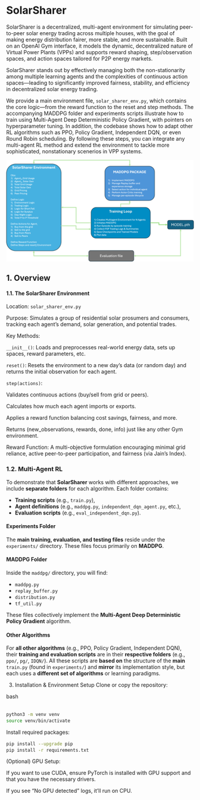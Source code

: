 # SolarSharer

SolarSharer is a decentralized, multi-agent environment for simulating peer-to-peer solar energy trading across multiple houses, with the goal of making energy distribution fairer, more stable, and more sustainable. Built on an OpenAI Gym interface, it models the dynamic, decentralized nature of Virtual Power Plants (VPPs) and supports reward shaping, step/observation spaces, and action spaces tailored for P2P energy markets.

SolarSharer stands out by effectively managing both the non-stationarity among multiple learning agents and the complexities of continuous action spaces—leading to significantly improved fairness, stability, and efficiency in decentralized solar energy trading.

We provide a main environment file, `solar_sharer_env.py`, which contains the core logic—from the reward function to the reset and step methods. The accompanying MADDPG folder and experiments scripts illustrate how to train using Multi-Agent Deep Deterministic Policy Gradient, with pointers on hyperparameter tuning. In addition, the codebase shows how to adapt other RL algorithms such as PPO, Policy Gradient, Independent DQN, or even Round Robin scheduling. By following these steps, you can integrate any multi-agent RL method and extend the environment to tackle more sophisticated, nonstationary scenerios in VPP systems.


![Descriptive Alt Text](Image/pipeline_green.png)

## 1. Overview
#### 1.1. The SolarSharer Environment
Location: `solar_sharer_env.py`

Purpose: Simulates a group of residential solar prosumers and consumers, tracking each agent’s demand, solar generation, and potential trades.

Key Methods:

`__init__()`: Loads and preprocesses real-world energy data, sets up spaces, reward parameters, etc.

`reset()`: Resets the environment to a new day’s data (or random day) and returns the initial observation for each agent.

`step(actions)`:

Validates continuous actions (buy/sell from grid or peers).

Calculates how much each agent imports or exports.

Applies a reward function balancing cost savings, fairness, and more.

Returns (new_observations, rewards, done, info) just like any other Gym environment.

Reward Function: A multi-objective formulation encouraging minimal grid reliance, active peer-to-peer participation, and fairness (via Jain’s Index).

### 1.2. Multi-Agent RL

To demonstrate that **SolarSharer** works with different approaches, we include **separate folders** for each algorithm. Each folder contains:
- **Training scripts** (e.g., `train.py`),
- **Agent definitions** (e.g., `maddpg.py`, `independent_dqn_agent.py`, etc.),
- **Evaluation scripts** (e.g., `eval_independent_dqn.py`).

#### Experiments Folder
The **main training, evaluation, and testing files** reside under the `experiments/` directory. These files focus primarily on **MADDPG**. 

#### MADDPG Folder
Inside the `maddpg/` directory, you will find:
- `maddpg.py`
- `replay_buffer.py`
- `distribution.py`
- `tf_util.py`

These files collectively implement the **Multi-Agent Deep Deterministic Policy Gradient** algorithm.

#### Other Algorithms
For **all other algorithms** (e.g., PPO, Policy Gradient, Independent DQN), their **training and evaluation scripts** are in their **respective folders** (e.g., `ppo/`, `pg/`, `IDQN/`). All these scripts are **based on** the structure of the **main** `train.py` (found in `experiments/`) and **mirror** its implementation style, but each uses a **different set of algorithms** or learning paradigms.


3. Installation & Environment Setup
Clone or copy the repository:

bash

```bash

python3 -m venv venv
source venv/bin/activate

```
Install required packages:
```bash
pip install --upgrade pip
pip install -r requirements.txt
```

(Optional) GPU Setup:

If you want to use CUDA, ensure PyTorch is installed with GPU support and that you have the necessary drivers.

If you see “No GPU detected” logs, it’ll run on CPU.


